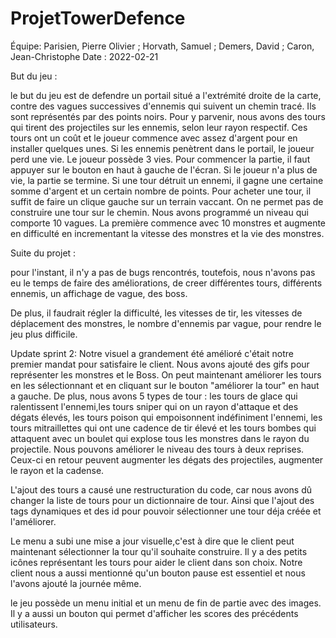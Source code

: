 # ProjetTowerDefence
Équipe: Parisien, Pierre Olivier ; Horvath, Samuel ; Demers, David ; Caron, Jean-Christophe
Date : 2022-02-21

But du jeu :

le but du jeu est de defendre un portail situé a l'extrémité droite de la carte, contre des vagues successives
d'ennemis qui suivent un chemin tracé. Ils sont représentés par des points noirs. Pour y parvenir, nous avons des tours
qui tirent des projectiles sur les ennemis, selon leur rayon respectif. Ces tours ont un coût et le joueur commence avec
assez d'argent pour en installer quelques unes. Si les ennemis penètrent dans le portail, le joueur perd une vie. Le joueur
possède 3 vies. Pour commencer la partie, il faut appuyer sur le bouton en haut à gauche de l'écran. Si le joueur n'a plus
de vie, la partie se termine. Si une tour détruit un ennemi, il gagne une certaine somme d'argent et un certain nombre de
points. Pour acheter une tour, il suffit de faire un clique gauche sur un terrain vaccant. On ne permet pas de construire 
une tour sur le chemin. Nous avons programmé un niveau qui comporte 10 vagues. La première commence avec 10 monstres et 
augmente en difficulté en incrementant la vitesse des monstres et la vie des monstres.



Suite du projet :


pour l'instant, il n'y a pas de bugs rencontrés, toutefois, nous n'avons pas eu le temps de faire des améliorations,
de creer différentes tours, différents ennemis, un affichage de vague, des boss.

De plus, il faudrait régler la difficulté, les vitesses de tir, les vitesses de déplacement des monstres, le nombre 
d'ennemis par vague, pour rendre le jeu plus difficile. 


Update sprint 2:
Notre visuel a grandement été amélioré c'était notre premier mandat pour satisfaire le client. Nous avons ajouté des gifs 
pour représenter les monstres et le Boss. On peut maintenant améliorer les tours en les sélectionnant et en cliquant sur le
bouton "améliorer la tour" en haut a gauche. De plus, nous avons 5 types de tour : les tours de glace qui ralentissent
l'ennemi,les tours sniper qui on un rayon d'attaque et des dégats élevés, les tours poison qui empoisonnent indéfiniment l'ennemi, les
tours mitraillettes qui ont une cadence de tir élevé et les tours bombes qui attaquent avec un boulet qui explose tous les 
monstres dans le rayon du projectile. Nous pouvons améliorer le niveau des tours à deux reprises. Ceux-ci en retour peuvent 
augmenter les dégats des projectiles,  augmenter le rayon et la cadense.

L'ajout des tours a causé une restructuration du code, car nous avons dû changer la liste de tours pour un dictionnaire de 
tour. Ainsi que l'ajout des tags dynamiques et des id pour pouvoir sélectionner une tour déja créée et l'améliorer.

Le menu a subi une mise a jour visuelle,c'est à dire que le client peut maintenant sélectionner la tour qu'il souhaite construire.
Il y a des petits icônes représentant les tours pour aider le client dans son choix. Notre client nous a aussi mentionné 
qu'un bouton pause est essentiel et nous l'avons ajouté la journée même.


le jeu possède un menu initial et un menu de fin de partie avec des images.
Il y a aussi un bouton qui permet d'afficher les scores des précédents utilisateurs.






